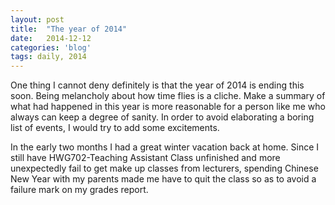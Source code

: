```yaml
---  
layout: post  
title:  "The year of 2014"  
date:   2014-12-12
categories: 'blog'   
tags: daily, 2014  
---
```

<p>One thing I cannot deny definitely is that the year of 2014 is ending this soon. Being melancholy about how time flies is a cliche. Make a summary of what had happened in this year is more reasonable for a person like me who always can keep a degree of sanity. In order to avoid elaborating a boring list of events, I would try to add some excitements.</p>

<p>In the early two months I had a great winter vacation back at home. Since I still have HWG702-Teaching Assistant Class unfinished and more unexpectedly fail to get make up classes from lecturers, spending Chinese New Year with my parents made me have to quit the class so as to avoid a failure mark on my grades report. </p>



<!--more-->
